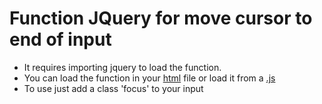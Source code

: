 # Function JQuery for move cursor to end of input
* It requires importing jquery to load the function.
* You can load the function in your [html](https://github.com/VMarkDev/focus_JQuery/blob/master/example.html "html") file or load it from a [.js](https://github.com/VMarkDev/focus_JQuery/blob/master/focus.js ".js")
* To use just add a class 'focus' to your input

